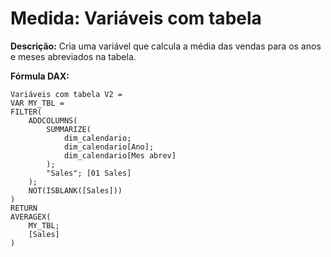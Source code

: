 # Medida: Variáveis com tabela

**Descrição:** Cria uma variável que calcula a média das vendas para os anos e meses abreviados na tabela.

**Fórmula DAX:**
```DAX
Variáveis com tabela V2 = 
VAR MY_TBL =
FILTER(
    ADDCOLUMNS(
        SUMMARIZE(
            dim_calendario;
            dim_calendario[Ano];
            dim_calendario[Mes abrev]
        );
        "Sales"; [01 Sales]
    );
    NOT(ISBLANK([Sales]))
)
RETURN
AVERAGEX(
    MY_TBL;
    [Sales]
)
